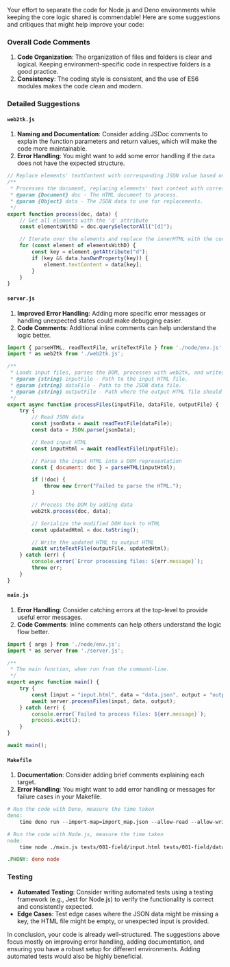 Your effort to separate the code for Node.js and Deno environments while keeping the core logic shared is commendable! Here are some suggestions and critiques that might help improve your code:

### Overall Code Comments
1. **Code Organization**: The organization of files and folders is clear and logical. Keeping environment-specific code in respective folders is a good practice.
2. **Consistency**: The coding style is consistent, and the use of ES6 modules makes the code clean and modern.

### Detailed Suggestions

#### `web2tk.js`
1. **Naming and Documentation**: Consider adding JSDoc comments to explain the function parameters and return values, which will make the code more maintainable.
2. **Error Handling**: You might want to add some error handling if the `data` does not have the expected structure.

```javascript
// Replace elements' textContent with corresponding JSON value based on 'd' attribute
/**
 * Processes the document, replacing elements' text content with corresponding JSON values.
 * @param {Document} doc - The HTML document to process.
 * @param {Object} data - The JSON data to use for replacements.
 */
export function process(doc, data) {
	// Get all elements with the 'd' attribute
	const elementsWithD = doc.querySelectorAll("[d]");

	// Iterate over the elements and replace the innerHTML with the corresponding JSON value
	for (const element of elementsWithD) {
		const key = element.getAttribute("d");
		if (key && data.hasOwnProperty(key)) {
			element.textContent = data[key];
		}
	}
}
```

#### `server.js`
1. **Improved Error Handling**: Adding more specific error messages or handling unexpected states could make debugging easier.
2. **Code Comments**: Additional inline comments can help understand the logic better.

```javascript
import { parseHTML, readTextFile, writeTextFile } from './node/env.js';
import * as web2tk from './web2tk.js';

/**
 * Loads input files, parses the DOM, processes with web2tk, and writes to an output file.
 * @param {string} inputFile - Path to the input HTML file.
 * @param {string} dataFile - Path to the JSON data file.
 * @param {string} outputFile - Path where the output HTML file should be written.
 */
export async function processFiles(inputFile, dataFile, outputFile) {
	try {
		// Read JSON data
		const jsonData = await readTextFile(dataFile);
		const data = JSON.parse(jsonData);

		// Read input HTML
		const inputHtml = await readTextFile(inputFile);

		// Parse the input HTML into a DOM representation
		const { document: doc } = parseHTML(inputHtml);

		if (!doc) {
			throw new Error("Failed to parse the HTML.");
		}

		// Process the DOM by adding data
		web2tk.process(doc, data);

		// Serialize the modified DOM back to HTML
		const updatedHtml = doc.toString();

		// Write the updated HTML to output HTML
		await writeTextFile(outputFile, updatedHtml);
	} catch (err) {
		console.error(`Error processing files: ${err.message}`);
		throw err;
	}
}
```

#### `main.js`
1. **Error Handling**: Consider catching errors at the top-level to provide useful error messages.
2. **Code Comments**: Inline comments can help others understand the logic flow better.

```javascript
import { args } from './node/env.js';
import * as server from './server.js';

/**
 * The main function, when run from the command-line.
 */
export async function main() {
	try {
		const [input = "input.html", data = "data.json", output = "output.html"] = args;
		await server.processFiles(input, data, output);
	} catch (err) {
		console.error(`Failed to process files: ${err.message}`);
		process.exit(1);
	}
}

await main();
```

#### `Makefile`
1. **Documentation**: Consider adding brief comments explaining each target.
2. **Error Handling**: You might want to add error handling or messages for failure cases in your Makefile.

```makefile
# Run the code with Deno, measure the time taken
deno:
	time deno run --import-map=import_map.json --allow-read --allow-write ./main.js tests/001-field/input.html tests/001-field/data.json out.html

# Run the code with Node.js, measure the time taken
node:
	time node ./main.js tests/001-field/input.html tests/001-field/data.json out.html

.PHONY: deno node
```

### Testing
- **Automated Testing**: Consider writing automated tests using a testing framework (e.g., Jest for Node.js) to verify the functionality is correct and consistently expected.
- **Edge Cases**: Test edge cases where the JSON data might be missing a key, the HTML file might be empty, or unexpected input is provided.

In conclusion, your code is already well-structured. The suggestions above focus mostly on improving error handling, adding documentation, and ensuring you have a robust setup for different environments. Adding automated tests would also be highly beneficial.

